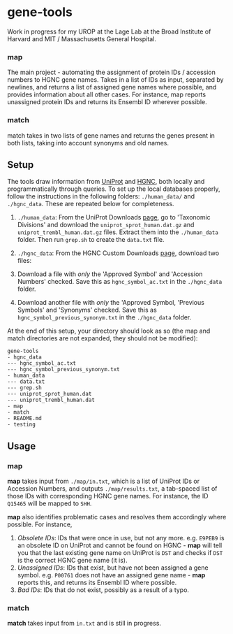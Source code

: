 # gene-tools

Work in progress for my UROP at the Lage Lab at the Broad Institute of Harvard and MIT / Massachusetts General Hospital.

### map

The main project - automating the assignment of protein IDs / accession numbers to HGNC gene names. Takes in a list of IDs as input, separated by newlines, and returns a list of assigned gene names where possible, and provides information about all other cases. For instance, map reports unassigned protein IDs and returns its Ensembl ID wherever possible.

### match

match takes in two lists of gene names and returns the genes present in both lists, taking into account synonyms and old names. 

## Setup

The tools draw information from [UniProt](http://www.uniprot.org) and [HGNC](http://www.genenames.org), both locally and programmatically through queries. To set up the local databases properly, follow the instructions in the following folders: `./human_data/` and `./hgnc_data`. These are repeated below for completeness.

1. `./human_data`: From the UniProt Downloads [page](http://www.uniprot.org/downloads), go to 'Taxonomic Divisions' and download the `uniprot_sprot_human.dat.gz` and `uniprot_trembl_human.dat.gz` files. Extract them into the `./human_data` folder. Then run `grep.sh` to create the `data.txt` file.

2. `./hgnc_data`: From the HGNC Custom Downloads [page](http://www.genenames.org/cgi-bin/download), download two files:
  1. Download a file with _only_ the 'Approved Symbol' and 'Accession Numbers' checked. Save this as `hgnc_symbol_ac.txt` in the `./hgnc_data` folder.
  2. Download another file with _only_ the 'Approved Symbol, 'Previous Symbols' and 'Synonyms' checked. Save this as `hgnc_symbol_previous_synonym.txt` in the `./hgnc_data` folder.
  
At the end of this setup, your directory should look as so (the map and match directories are not expanded, they should not be modified):

```
gene-tools
- hgnc_data
--- hgnc_symbol_ac.txt
--- hgnc_symbol_previous_synonym.txt
- human_data
--- data.txt
--- grep.sh
--- uniprot_sprot_human.dat
--- uniprot_trembl_human.dat
- map
- match
- README.md
- testing
```

## Usage

### map

__map__ takes input from `./map/in.txt`, which is a list of UniProt IDs or Accession Numbers, and outputs `./map/results.txt`, a tab-spaced list of those IDs with corresponding HGNC gene names. For instance, the ID `Q15465` will be mapped to `SHH`. 

__map__ also identifies problematic cases and resolves them accordingly where possible. For instance, 
1. _Obsolete IDs_: IDs that were once in use, but not any more. e.g. `E9PEB9` is an obsolete ID on UniProt and cannot be found on HGNC - __map__ will tell you that the last existing gene name on UniProt is `DST` and checks if `DST` is the correct HGNC gene name (it is). 
2. _Unassigned IDs_: IDs that exist, but have not been assigned a gene symbol. e.g. `P00761` does not have an assigned gene name - __map__ reports this, and returns its Ensembl ID where possible.
3. _Bad IDs_: IDs that do not exist, possibly as a result of a typo.

### match

__match__ takes input from `in.txt` and is still in progress.